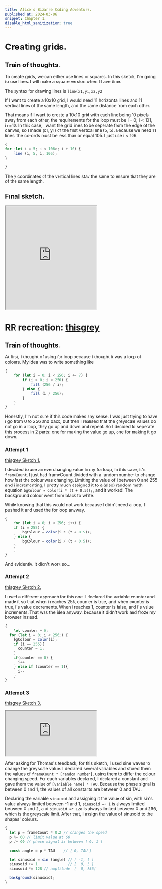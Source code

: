 ```yaml
---
title: Alice's Bizarre Coding Adventure.
published_at: 2024-03-06
snippet: Chapter 1.
disable_html_sanitization: true
---
```


# Creating grids.

## Train of thoughts.

To create grids, we can either use lines or squares. In this sketch, I'm going to use lines. I will make a square version when I have time.

The syntax for drawing lines is `line(x1,y1,x2,y2)`

If I want to create a 10x10 grid, I would need 11 horizontal lines and 11 vertical lines of the same length, and the same distance from each other. 

That means if I want to create a 10x10 grid with each line being 10 pixels away from each other, the requirements for the loop must be i = 0; i < 101, i+=10. In this case, I want the grid lines to be seperate from the edge of the canvas, so I made (x1, y1) of the first vertical line (5, 5). Because we need 11 lines, the co-ords must be less than or equal 105. I just use i < 106.

```javascript
{
for (let i = 5; i < 106>; i + 10) {
    line (i, 5, i, 105);
}

}
```
The y coordinates of the vertical lines stay the same to ensure that they are of the same length.

## Final sketch.

<iframe width="300" height="342" src="https://editor.p5js.org/sturrpzzzzz/sketches/nbPJmblp-"></iframe>

# RR recreation: [thisgrey](thisgrey.com)

## Train of thoughts.

At first, I thought of using for loop because I thought it was a loop of colours. My idea was to write something like

```js
{
    for (let i = 0; i < 256; i += 7) {
        if (i > 0; i < 256) {
            fill (256 / i);
        } else {
            fill (i / 256);
        }
    }
}
```

Honestly, I'm not sure if this code makes any sense. I was just trying to have i go from 0 to 256 and back, but then I realised that the greyscale values do not go in a loop, they go up and down and repeat. So I decided to seperate this process in 2 parts: one for making the value go up, one for making it go down.

### Attempt 1

[thisgrey Sketch 1.](https://editor.p5js.org/sturrpzzzzz/sketches/hIGysEzHU)

I decided to use an everchanging value in my for loop, in this case, it's `frameCount`. I just had frameCount divided with a random number to change how fast the colour was changing. Limiting the value of i between 0 and 255 and i incrementing, I pretty much assigned it to a (also) random math equation `bgColour = color(i * (t + 0.5));`, and it worked! The background colour went from black to white.

While knowing that this would not work because I didn't need a loop, I pushed it and used the for loop anyway.

```js
{
    for (let i = 0; i < 256; i++) {
    if (i = 255) {
        bgColour = color(i * (t + 0.5));
    } else {
        bgColour = color(i / (t + 0.5));
    }
    }
}
```

And evidently, it didn't work so...

### Attempt 2

[thisgrey Sketch 2.](https://editor.p5js.org/sturrpzzzzz/sketches/TXxgN_d9F)

I used a different approach for this one. I declared the variable counter and made it so that when i reaches 255, counter is true, and when counter is true, i's value decrements. When i reaches 1, counter is false, and i's value increments. That was the idea anyway, because it didn't work and froze my browser instead.

```js
{
    let counter = 0;
  for (let i = 0; i < 256;) {
    bgColour = color(i);
    if (i == 255){
      counter = 1;
    }
    if(counter == 0) {
      i++
    } else if (counter == 1){
      i--
    }
}
```

### Attempt 3

[thisgrey Sketch 3.](https://editor.p5js.org/sturrpzzzzz/sketches/1lUqdx7n7)

<iframe src="https://editor.p5js.org/sturrpzzzzz/full/1lUqdx7n7"></iframe>

After asking for Thomas's feedback, for this sketch, I used sine waves to change the greyscale value. I declared several variables and stored them the values of `frameCount * [random number]`, using them to differ the colour changing speed. For each variables declared, I declared a constant and gave them the value of `[variable name] * TAU`. Because the phase signal is between 0 and 1, the values of all constants are between 0 and TAU. 

Declaring the variable `sinusoid` and assigning it the value of sin, with sin's value always limited between -1 and 1, `sinusoid =+ 1` is always limited between 0 and 2, and `sinusoid =* 128` is always limited between 0 and 256, which is the greyscale limit. After that, I assign the value of sinusoid to the shapes' colours.

```js
{
  let p = frameCount * 0.2 // changes the speed
  p %= 60 // limit value at 60
  p /= 60 // phase signal is between [ 0, 1 ]
  
  const angle = p * TAU    // [ 0, TAU ]
  
  let sinusoid = sin (angle) // [ -1, 1 ]
  sinusoid += 1              // [  0, 2 ]
  sinusoid *= 128 // amplitude  [  0, 256]
  
  background(sinusoid);
}
```


